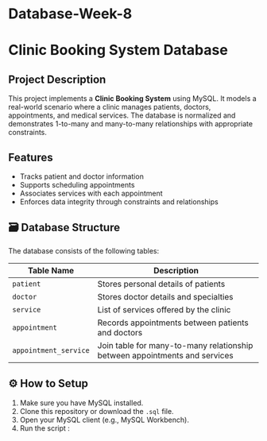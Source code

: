 # Database-Week-8
# Clinic Booking System Database

## Project Description

This project implements a **Clinic Booking System** using MySQL. It models a real-world scenario where a clinic manages patients, doctors, appointments, and medical services. The database is normalized and demonstrates 1-to-many and many-to-many relationships with appropriate constraints.

## Features
- Tracks patient and doctor information
- Supports scheduling appointments
- Associates services with each appointment
- Enforces data integrity through constraints and relationships

## 🗃️ Database Structure

The database consists of the following tables:

| Table Name           | Description                                      |
|----------------------|--------------------------------------------------|
| `patient`            | Stores personal details of patients              |
| `doctor`             | Stores doctor details and specialties            |
| `service`            | List of services offered by the clinic           |
| `appointment`        | Records appointments between patients and doctors|
| `appointment_service`| Join table for many-to-many relationship between appointments and services |


## ⚙️ How to Setup

1. Make sure you have MySQL installed.
2. Clone this repository or download the `.sql` file.
3. Open your MySQL client (e.g., MySQL Workbench).
4. Run  the script :


   
